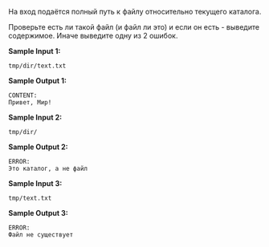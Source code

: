 На вход подаётся полный путь к файлу относительно текущего каталога.

Проверьте есть ли такой файл (и файл ли это) и если он есть - выведите содержимое. Иначе выведите одну из 2 ошибок.

**Sample Input 1:**

```commandline
tmp/dir/text.txt
```


**Sample Output 1:**

```commandline
CONTENT:
Привет, Мир!
```


**Sample Input 2:**

```commandline
tmp/dir/
```


**Sample Output 2:**

```commandline
ERROR:
Это каталог, а не файл
```


**Sample Input 3:**

```commandline
tmp/text.txt
```


**Sample Output 3:**

```commandline
ERROR:
Файл не существует
```


